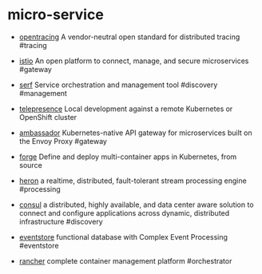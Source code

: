 # micro-service

+ [opentracing](http://opentracing.io) A vendor-neutral open standard for distributed tracing #tracing
+ [istio](https://istio.io) An open platform to connect, manage, and secure microservices #gateway
+ [serf](https://github.com/hashicorp/serf) Service orchestration and management tool #discovery #management
+ [telepresence](https://github.com/datawire/telepresence) Local development against a remote Kubernetes or OpenShift cluster
+ [ambassador](https://github.com/datawire/ambassador) Kubernetes-native API gateway for microservices built on the Envoy Proxy #gateway
+ [forge](https://forge.sh) Define and deploy multi-container apps in Kubernetes, from source
+ [heron](https://github.com/twitter/heron) a realtime, distributed, fault-tolerant stream processing engine #processing
+ [consul](https://github.com/hashicorp/consul) a distributed, highly available, and data center aware solution to connect and configure applications across dynamic, distributed infrastructure #discovery

+ [eventstore](https://github.com/eventstore/eventstore) functional database with Complex Event Processing #eventstore
+ [rancher](https://github.com/rancher/rancher) complete container management platform #orchestrator
